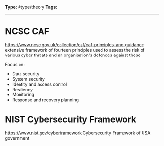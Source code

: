 **Type:** #type/theory
**Tags:** 

---
# NCSC CAF
https://www.ncsc.gov.uk/collection/caf/caf-principles-and-guidance
extensive framework of fourteen principles used to assess the risk of various cyber threats and an organisation's defences against these

Focus on:  
- Data security
-   System security
-   Identity and access control
-   Resiliency
-   Monitoring
-   Response and recovery planning
# NIST Cybersecurity Framework
https://www.nist.gov/cyberframework
Cybersecurity Framework of USA government
